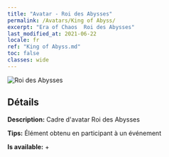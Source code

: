```yaml
---
title: "Avatar - Roi des Abysses"
permalink: /Avatars/King of Abyss/
excerpt: "Era of Chaos  Roi des Abysses"
last_modified_at: 2021-06-22
locale: fr
ref: "King of Abyss.md"
toc: false
classes: wide
---
```

 ![Roi des Abysses](/images/a/avatarFrame_36.png)

## Détails

 **Description:** Cadre d'avatar Roi des Abysses 

 **Tips:** Élément obtenu en participant à un événement 

 **Is available:**  + 

